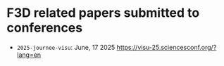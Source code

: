 # F3D related papers submitted to conferences

- `2025-journee-visu`: June, 17 2025 https://visu-25.sciencesconf.org/?lang=en
